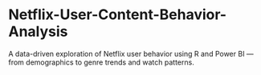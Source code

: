 # Netflix-User-Content-Behavior-Analysis
 A data-driven exploration of Netflix user behavior using R and Power BI — from demographics to genre trends and watch patterns.
